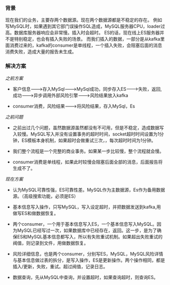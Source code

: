 ### 背景
现在我们的业务，主要存两个数据源。现在两个数据源都是不稳定的存在。
例如写MySQL时，如果遇到其它部门误操作SQL造成，MySQL服务器CPU，loader过高。数据库服务器响应会非常慢。插入时会超时。
ES的话，现在线上ES服务器并不是特别稳定，也会有插入失败的场景。
而我们插入的数据，一部分是从kafka里面消费过来的，kafka的consumer是单线程，一个插入失败，会阻塞后面的消息消费失败，造成大量的报告未生成。 

### 解决方案

_之前方案_  
 
* 客户信息--->存入MySql--->MySql成功，同步存入ES--->失败，返回,成功--->异步调用外部风险引擎--->风险结果放入kafka  

* consumer消费，风险结果--->将风险结果，存入MySql，Es

_之前问题_    

* 之前出过几个问题，虽然数据源虽然都没有不可用，但是不稳定，造成数据写入较慢。MySQL写入并没有设置事务的超时时间，socket超时时间设置为1分钟，ES模板本身机制，如果超时会做重试三次，，每次超时时间为1分钟。  

* 我们整个流程是一个完整的商业事务。如果某一步比较慢，整个流程就会慢。  

* consumer消费是单线程，如果此时较慢会阻塞后面全部的消息，后面报告将生成不了。

_现在方案_    
 
* 认为MySQL可靠性强，ES可靠性差。MySQL作为主数据源，Es作为备用数据源。（高级搜索功能，必须是ES）  

* 基本信息写入操作，只写MySQL，写入设定超时，并把数据发送到kafka,用做写ES和做数据恢复。  

* 两个consumer，一个用于基本信息写入ES，一个基本信息写入MySQL。因为MySQL已经写过一次，如果数据库中已经存在，返回。这一步，是为了确保ES和MySQL基本信息都写入，所以有失败重试机制。如果超出失败重试的阀值，则记录到文件，用做数据恢复。    

* 风险详细信息，也是两个consumer，分别写ES，MySQL，MySQL风险详情与基本信息做过表的拆分，是写入操作，ES是更新操作。两个操作相同，都是插入/更新，失败，重试。超过阀值，记录日志。    

* 数据查询，先从MySQL中查询，并设置超时，如果查询超时，则查询ES。




